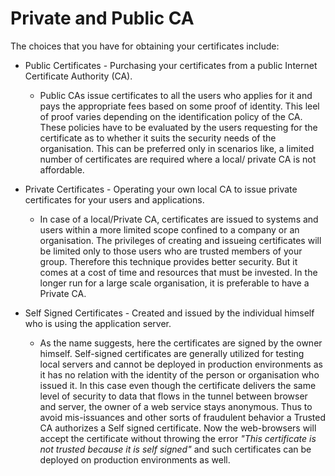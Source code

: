 # Private and Public CA

The choices that you have for obtaining your certificates include:

* Public Certificates - Purchasing your certificates from a public
Internet Certificate Authority (CA).

  * Public CAs issue certificates to all the users who applies for
  it and pays the appropriate fees based on some proof of identity.
  This leel of proof varies depending on the identification policy
  of the CA. These policies have to be evaluated by the users
  requesting for the certificate as to whether it suits the security
  needs of the organisation. This can be preferred only in scenarios
  like, a limited number of certificates are required where a local/
  private CA is not affordable.

* Private Certificates - Operating your own local CA to issue
private certificates for your users and applications.

  * In case of a local/Private CA, certificates are issued to
  systems and users within a more limited scope confined to a
  company or an organisation. The privileges of creating and
  issueing certificates will be limited only to those users who are
  trusted members of your group. Therefore this technique provides
  better security. But it comes at a cost of time and resources that
  must be invested. In the longer run for a large scale 
  organisation, it is preferable to have a Private CA.

* Self Signed Certificates - Created and issued by the individual
himself who is using the application server.

  * As the name suggests, here the certificates are signed by the
  owner himself. Self-signed certificates are generally utilized
  for testing local servers and cannot be deployed in production
  environments as it has no relation with the identity of the
  person or organisation who issued it. In this case even though
  the certificate delivers the same level of security to data that
  flows in the tunnel between browser and server, the owner of a web
  service stays anonymous. Thus to avoid mis-issuances and other
  sorts of fraudulent behavior a Trusted CA authorizes a Self signed
  certificate. Now the web-browsers will accept the certificate without throwing the error *"This certificate is not trusted
  because it is self signed"* and such certificates can be deployed
  on production environments as well.
